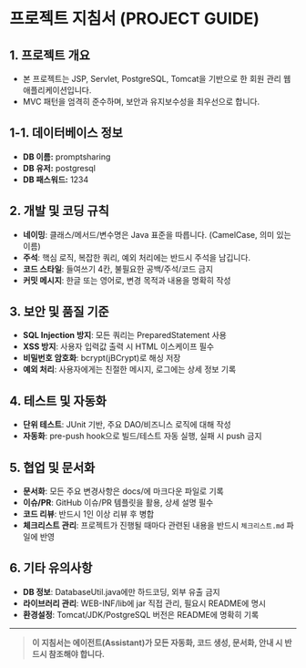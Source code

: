# 프로젝트 지침서 (PROJECT GUIDE)

## 1. 프로젝트 개요
- 본 프로젝트는 JSP, Servlet, PostgreSQL, Tomcat을 기반으로 한 회원 관리 웹 애플리케이션입니다.
- MVC 패턴을 엄격히 준수하며, 보안과 유지보수성을 최우선으로 합니다.

## 1-1. 데이터베이스 정보
- **DB 이름:** promptsharing
- **DB 유저:** postgresql
- **DB 패스워드:** 1234

## 2. 개발 및 코딩 규칙
- **네이밍**: 클래스/메서드/변수명은 Java 표준을 따릅니다. (CamelCase, 의미 있는 이름)
- **주석**: 핵심 로직, 복잡한 쿼리, 예외 처리에는 반드시 주석을 남깁니다.
- **코드 스타일**: 들여쓰기 4칸, 불필요한 공백/주석/코드 금지
- **커밋 메시지**: 한글 또는 영어로, 변경 목적과 내용을 명확히 작성

## 3. 보안 및 품질 기준
- **SQL Injection 방지**: 모든 쿼리는 PreparedStatement 사용
- **XSS 방지**: 사용자 입력값 출력 시 HTML 이스케이프 필수
- **비밀번호 암호화**: bcrypt(jBCrypt)로 해싱 저장
- **예외 처리**: 사용자에게는 친절한 메시지, 로그에는 상세 정보 기록

## 4. 테스트 및 자동화
- **단위 테스트**: JUnit 기반, 주요 DAO/비즈니스 로직에 대해 작성
- **자동화**: pre-push hook으로 빌드/테스트 자동 실행, 실패 시 push 금지

## 5. 협업 및 문서화
- **문서화**: 모든 주요 변경사항은 docs/에 마크다운 파일로 기록
- **이슈/PR**: GitHub 이슈/PR 템플릿을 활용, 상세 설명 필수
- **코드 리뷰**: 반드시 1인 이상 리뷰 후 병합
- **체크리스트 관리**: 프로젝트가 진행될 때마다 관련된 내용을 반드시 `체크리스트.md` 파일에 반영

## 6. 기타 유의사항
- **DB 정보**: DatabaseUtil.java에만 하드코딩, 외부 유출 금지
- **라이브러리 관리**: WEB-INF/lib에 jar 직접 관리, 필요시 README에 명시
- **환경설정**: Tomcat/JDK/PostgreSQL 버전은 README에 명확히 기록

---

> **이 지침서는 에이전트(Assistant)가 모든 자동화, 코드 생성, 문서화, 안내 시 반드시 참조해야 합니다.** 